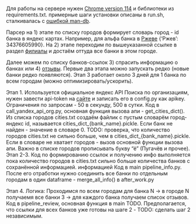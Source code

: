 Для работы на сервере нужен [Chrome version 114](https://mirror.cs.uchicago.edu/google-chrome/pool/main/g/google-chrome-stable/) и библиотеки из requirements.txt.
примерные шаги установки описаны в run.sh, сталкивалась с [ошибкой man-db](https://stackoverflow.com/questions/76607092/google-compute-engine-processing-triggers-for-man-db-2-9-4-2-it-takes-a).

Парсер на 1) этапе по списку городов формирует словарь город - id банка в яндекс картах. Например, для альфа банка в [Ржеве](https://yandex.ru/maps/org/alfa_bank/34376605990/?ll=34.328759%2C56.265052&z=16) {‘Ржев’: 34376605990}. 
На 2) этапе переходим по вышеуказанной ссылке в раздел [филиалы](https://yandex.ru/maps/org/alfa_bank/34376605990/chain/?ll=34.328759%2C56.265052&z=16) и достаём оттуда все банки в этом городе.

Далее можем по списку банков-ссылок 3) спрасить информацию о банках или 4) [отзывы](https://yandex.ru/maps/org/alfa_bank/34376605990/reviews/?ll=34.328759%2C56.265052&z=16).
Первые два этапа можно запускать редко (новые банки редко появляются). Этап 3 работает около 3 дней для 1 банка по всем городам (можно оптимизировать/ускорить).

Этап 1.
Используется официальное яндекс API Поиска по организациям, нужен завести api-token на [сайте](https://developer.tech.yandex.ru/services) и записать его в config.py как apikey. Ограничения по запросам - 50 в секунду, 500 в сутки. 
Код  в call_yandex_api_org.py, основная функция вызова апи - get_cities_dict(). Из списка городов cities.txt создаём файлик с пустым словарём город-яндекс id, называется cities_dict_{bank_name}.pickle. Если банк не найден - значение в словаре 0.
TODO: проверка, что количество городов cities.txt не сильно больше, чем в cities_dict_{bank_name}.pickle. Если в словаре не хватает городов - вызов основной функции вызова апи. 
Важно в списке городов прописывать букву “ё” (Пугачёв и прочее).
Этап 2-3.
Код по формированию ссылок и получению инфо выполняется пока количество городов в cities.txt сильно больше количества банков с сохранённой информацией. информацией 
Код в main pipeline_info.py. После его отработки нужно соединить все банки по отдельным городам в один dataframe - merge_all_info() в after_work.py

Этап 4.
Логика: Проходимся по всем городам для банка N -> в городе N получаемя все банки
3 ->  для каждого банка получаем список отзывов. Код в pipeline_review, основная функция в main TODO.
Предполагается, что ссылки для всех банков уже готовы на шаге 2 - TODO: сделать шаг 2 независимым.  
